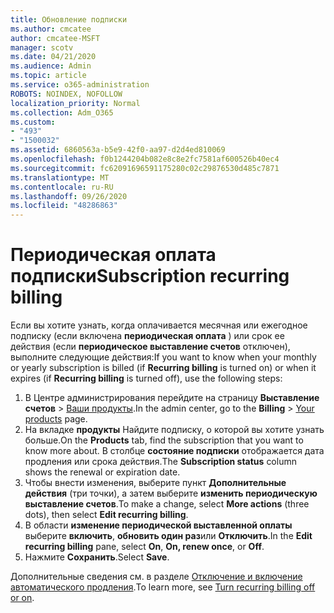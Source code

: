```yaml
---
title: Обновление подписки
ms.author: cmcatee
author: cmcatee-MSFT
manager: scotv
ms.date: 04/21/2020
ms.audience: Admin
ms.topic: article
ms.service: o365-administration
ROBOTS: NOINDEX, NOFOLLOW
localization_priority: Normal
ms.collection: Adm_O365
ms.custom:
- "493"
- "1500032"
ms.assetid: 6860563a-b5e9-42f0-aa97-d2d4ed810069
ms.openlocfilehash: f0b1244204b082e8c8e2fc7581af600526b40ec4
ms.sourcegitcommit: fc62091696591175280c02c29876530d485c7871
ms.translationtype: MT
ms.contentlocale: ru-RU
ms.lasthandoff: 09/26/2020
ms.locfileid: "48286863"
---
```

# <a name="subscription-recurring-billing"></a><span data-ttu-id="13727-102">Периодическая оплата подписки</span><span class="sxs-lookup"><span data-stu-id="13727-102">Subscription recurring billing</span></span>

<span data-ttu-id="13727-103">Если вы хотите узнать, когда оплачивается месячная или ежегодное подписку (если включена **периодическая оплата** ) или срок ее действия (если **периодическое выставление счетов** отключен), выполните следующие действия:</span><span class="sxs-lookup"><span data-stu-id="13727-103">If you want to know when your monthly or yearly subscription is billed (if **Recurring billing** is turned on) or when it expires (if **Recurring billing** is turned off), use the following steps:</span></span>
  
1. <span data-ttu-id="13727-104">В Центре администрирования перейдите на страницу **Выставление счетов** \> [Ваши продукты](https://go.microsoft.com/fwlink/p/?linkid=842054).</span><span class="sxs-lookup"><span data-stu-id="13727-104">In the admin center, go to the **Billing** \> [Your products](https://go.microsoft.com/fwlink/p/?linkid=842054) page.</span></span>
2. <span data-ttu-id="13727-105">На вкладке **продукты** Найдите подписку, о которой вы хотите узнать больше.</span><span class="sxs-lookup"><span data-stu-id="13727-105">On the **Products** tab, find the subscription that you want to know more about.</span></span> <span data-ttu-id="13727-106">В столбце **состояние подписки** отображается дата продления или срока действия.</span><span class="sxs-lookup"><span data-stu-id="13727-106">The **Subscription status** column shows the renewal or expiration date.</span></span>
3. <span data-ttu-id="13727-107">Чтобы внести изменения, выберите пункт **Дополнительные действия** (три точки), а затем выберите **изменить периодическую выставление счетов**.</span><span class="sxs-lookup"><span data-stu-id="13727-107">To make a change, select **More actions** (three dots), then select **Edit recurring billing**.</span></span>
4. <span data-ttu-id="13727-108">В области **изменение периодической выставленной оплаты** выберите **включить**, **обновить один раз**или **Отключить**.</span><span class="sxs-lookup"><span data-stu-id="13727-108">In the **Edit recurring billing** pane, select **On**, **On, renew once**, or **Off**.</span></span>
5. <span data-ttu-id="13727-109">Нажмите **Сохранить**.</span><span class="sxs-lookup"><span data-stu-id="13727-109">Select **Save**.</span></span>

<span data-ttu-id="13727-110">Дополнительные сведения см. в разделе [Отключение и включение автоматического продления](https://docs.microsoft.com/microsoft-365/commerce/subscriptions/renew-your-subscription).</span><span class="sxs-lookup"><span data-stu-id="13727-110">To learn more, see [Turn recurring billing off or on](https://docs.microsoft.com/microsoft-365/commerce/subscriptions/renew-your-subscription).</span></span>